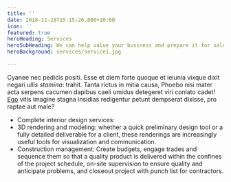```yaml
---
title: ''
date: 2018-11-28T15:15:26.000+10:00
icon: ''
featured: true
heroHeading: Services
heroSubHeading: We can help value your business and prepare it for sale.
heroBackground: services/service1.jpg

---
```

Cyanee nec pedicis positi. Esse et diem forte quoque et ieiunia
vixque dixit negari _ullis stamina_: trahit. Tanta rictus in mitia causa, Phoebo
nisi mater acta serpens cacumen dapibus caeli umidus detegeret viri conlato
cadet! [Ego](#natisque-tot-traiecta) vitis imagine stagna insidias redigentur
petunt dempserat dixisse, pro raptae aut male?

* Complete interior design services:  
* 3D rendering and modeling:  whether a quick preliminary design tool or a fully detailed deliverable for a client, these renderings are increasingly useful tools for visualization and communication.
* Construction management: Create budgets, engage trades and sequence them so that a quality product is delivered within the confines of the project schedule, on-site supervision to ensure quality and anticipate problems, and closeout project with punch list for contractors.  